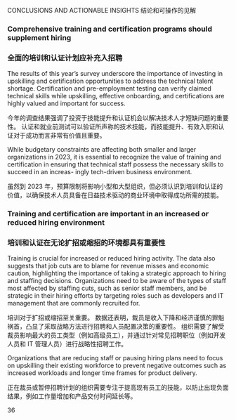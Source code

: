 CONCLUSIONS AND ACTIONABLE INSIGHTS
结论和可操作的见解

### Comprehensive training and certification programs should supplement hiring
### 全面的培训和认证计划应补充入招聘
The results of this year’s survey underscore the importance of investing in upskilling and certification opportunities to 
address the technical talent shortage. Certification and pre-employment testing can verify claimed technical skills while 
upskilling, effective onboarding, and certifications are highly valued and important for success.

今年的调查结果强调了投资于技能提升和认证机会以解决技术人才短缺问题的重要性。 认证和就业前测试可以验证所声称的技术技能，而技能提升、有效入职和认证对于成功而言非常有价值且重要。

While budgetary constraints are affecting both smaller and larger organizations in 2023, it is essential to recognize the 
value of training and certification in ensuring that technical staff possess the necessary skills to succeed in an increas-
ingly tech-driven business environment.

虽然到 2023 年，预算限制将影响小型和大型组织，但必须认识到培训和认证的价值，以确保技术人员具备在日益技术驱动的商业环境中取得成功所需的技能。

### Training and certification are important in an increased or reduced hiring environment
### 培训和认证在无论扩招或缩招的环境都具有重要性
Training is crucial for increased or reduced hiring activity. The data also suggests that job cuts are to blame for revenue 
misses and economic caution, highlighting the importance of taking a strategic approach to hiring and staffing decisions. 
Organizations need to be aware of the types of staff most affected by staffing cuts, such as senior staff members, and be 
strategic in their hiring efforts by targeting roles such as developers and IT management that are commonly recruited for.

培训对于扩招或缩招至关重要。 数据还表明，裁员是收入下降和经济谨慎的罪魁祸首，凸显了采取战略方法进行招聘和人员配置决策的重要性。 组织需要了解受裁员影响最大的员工类型（例如高级员工），并通过针对常见招聘职位（例如开发人员和 IT 管理人员）进行战略性招聘工作。

Organizations that are reducing staff or pausing hiring plans need to focus on upskilling their existing workforce to 
prevent negative outcomes such as increased workloads and longer time frames for product delivery.

正在裁员或暂停招聘计划的组织需要专注于提高现有员工的技能，以防止出现负面结果，例如工作量增加和产品交付时间延长等。

 36


